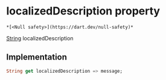 


# localizedDescription property




    *[<Null safety>](https://dart.dev/null-safety)*




[String](https://api.flutter.dev/flutter/dart-core/String-class.html) localizedDescription
  







## Implementation

```dart
String get localizedDescription => message;
```








